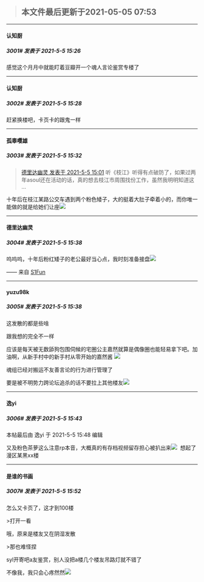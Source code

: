 > ## **本文件最后更新于2021-05-05 07:53** 



-----

####  认知厨  
##### 3001#       发表于 2021-5-5 15:26


感觉这个月月中就能盯着豆瓣开一个魂人言论鉴赏专楼了


-----

####  认知厨  
##### 3002#       发表于 2021-5-5 15:28


赶紧换楼吧，卡页卡的跟鬼一样


-----

####  孤睾嘤雄  
##### 3003#       发表于 2021-5-5 15:32


<blockquote><a href="httphttps://bbs.saraba1st.com/2b/forum.php?mod=redirect&amp;goto=findpost&amp;pid=51150093&amp;ptid=2000928" target="_blank">德里达幽灵 发表于 2021-5-5 15:01</a>
听《枝江》听得有点破防了，如果过两年asoul还在活动的话，真的想去枝江市周围找份工作，虽然我明明知道这 ...</blockquote>
十年后在枝江某路公交车遇到两个粉色矮子，大的挺着大肚子牵着小的，而你唯一能做的就是给她们让座<img src="https://static.saraba1st.com/image/smiley/face2017/076.png" referrerpolicy="no-referrer">


-----

####  德里达幽灵  
##### 3004#       发表于 2021-5-5 15:38


呜呜呜，十年后粉红矮子的老公最好当心点，我时刻准备接盘<img src="https://static.saraba1st.com/image/smiley/face2017/076.png" referrerpolicy="no-referrer">

—— 来自 [S1Fun](https://s1fun.koalcat.com)


-----

####  yuzu98k  
##### 3005#       发表于 2021-5-5 15:38


这发散的都是些啥

跟我想的完全不一样

应该是每天被无数舔狗包围伺候的宅圈公主嘉然就算是偶像圈也能轻易拿下吧。加油啊，从新手村中的新手村从零开始的嘉然酱
<img src="https://static.saraba1st.com/image/smiley/face2017/136.png" referrerpolicy="no-referrer">


魂组已经对搬运不友善言论的行为进行管理了

要是被不明势力跨论坛追杀的话不要拉上其他楼友<img src="https://static.saraba1st.com/image/smiley/face2017/067.png" referrerpolicy="no-referrer">


-----

####  逸yi  
##### 3006#       发表于 2021-5-5 15:43


 本帖最后由 逸yi 于 2021-5-5 15:48 编辑 

又及粉色茶萝这么注意rp本音，大概真的有存档视频留存担心被扒出来<img src="https://static.saraba1st.com/image/smiley/face2017/076.png" referrerpolicy="no-referrer">  想起了漫区某黑xx楼 


-----

####  是谁的书画  
##### 3007#       发表于 2021-5-5 15:52


怎么又卡页了，这才到100楼

&gt;打开一看

哦，原来是楼友又在阴湿发散

&gt;那也难怪捏


syl开寄吧a友鉴赏，别人没把a楼几个楼友吊路灯就不错了

不像我，我只会心疼然然<img src="https://static.saraba1st.com/image/smiley/face2017/074.png" referrerpolicy="no-referrer">


                                                 